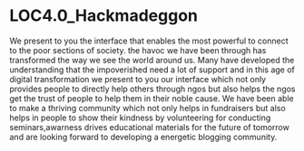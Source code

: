 # LOC4.0_Hackmadeggon
We present to you the interface that enables the most powerful to connect to the poor sections of society.
the havoc we have been through has transformed the way we see the world around us.
Many have developed the understanding that the impoverished need a lot of support and in this age of digital transformation we present to you our interface which not only provides people to directly help others through ngos but also helps the ngos get the trust of people to help them in their noble cause. We have been able to make a thriving community which not only helps in fundraisers but also helps in people to show their kindness by volunteering for conducting seminars,awarness drives educational materials for the future of tomorrow and are looking forward to developing a energetic blogging community.
